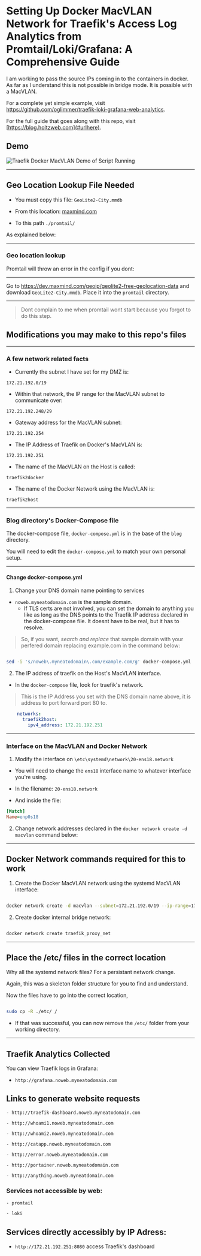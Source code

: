 # Setting Up Docker MacVLAN Network for Traefik's Access Log Analytics from Promtail/Loki/Grafana: A Comprehensive Guide

I am working to pass the source IPs coming in to the containers in docker. As far as I understand this is not possible in bridge mode.
It is possible with a MacVLAN.

For a complete yet simple example, visit https://github.com/oglimmer/traefik-loki-grafana-web-analytics.

For the full guide that goes along with this repo, visit [https://blog.holtzweb.com](#urlhere).

## Demo 

![Traefik Docker MacVLAN Demo of Script Running](https://raw.githubusercontent.com/MarcusHoltz/marcusholtz.github.io/refs/heads/main/assets/img/posts/traefik_docker_macvlan_demo.gif)

* * *


## Geo Location Lookup File Needed

- You must copy this file: `GeoLite2-City.mmdb`

- From this location: [maxmind.com](https://dev.maxmind.com/geoip/geolite2-free-geolocation-data)

- To this path `./promtail/`

As explained below:

* * *

### Geo location lookup

Promtail will throw an error in the config if you dont:

* * *

Go to https://dev.maxmind.com/geoip/geolite2-free-geolocation-data and download `GeoLite2-City.mmdb`. Place it into the `promtail` directory.

* * *

> Dont complain to me when promtail wont start because you forgot to do this step.




## Modifications you may make to this repo's files


* * *

### A few network related facts


- Currently the subnet I have set for my DMZ is:

`172.21.192.0/19`


- Within that network, the IP range for the MacVLAN subnet to communicate over:

`172.21.192.248/29`


- Gateway address for the MacVLAN subnet:

`172.21.192.254`


- The IP Address of Traefik on Docker's MacVLAN is: 

`172.21.192.251`


- The name of the MacVLAN on the Host is called: 

`traefik2docker`


- The name of the Docker Network using the MacVLAN is: 

`traefik2host`


* * *

### Blog directory's Docker-Compose file

The docker-compose file, `docker-compose.yml` is in the base of the `blog` directory. 

You will need to edit the `docker-compose.yml` to match your own personal setup.


* * *

#### Change docker-compose.yml

1. Change your DNS domain name pointing to services

- `noweb.myneatodomain.com` is the sample domain. 
  - If TLS certs are not involved, you can set the domain to anything you like as long as the DNS points to the Traefik IP address declared in the docker-compose file. It doesnt have to be real, but it has to resolve.

> So, if you want, *search and replace* that sample domain with your perfered domain replacing example.com in the command below:


```bash

sed -i 's/noweb\.myneatodomain\.com/example.com/g' docker-compose.yml

```


2. The IP address of traefik on the Host's MacVLAN interface.

- In the `docker-compose` file, look for traefik's network.

> This is the IP Address you set with the DNS domain name above, it is address to port forward port 80 to.

```yaml
    networks:
      traefik2host:
        ipv4_address: 172.21.192.251
```


* * *

### Interface on the MacVLAN and Docker Network


1. Modify the interface on `\etc\systemd\network\20-ens18.network`

- You will need to change the `ens18` interface name to whatever interface you're using. 

- In the filename: `20-ens18.network`

- And inside the file: 

```ini
[Match]
Name=enp0s18
```

2. Change network addresses declared in the `docker network create -d macvlan` command below:


* * *

## Docker Network commands required for this to work


1. Create the Docker MacVLAN network using the systemd MacVLAN interface:

```bash

docker network create -d macvlan --subnet=172.21.192.0/19 --ip-range=172.21.192.248/29 --gateway=172.21.192.254 -o parent=traefik2docker traefik2host

```


2. Create docker internal bridge network:

```bash

docker network create traefik_proxy_net

```


* * *

## Place the /etc/ files in the correct location

Why all the systemd network files? For a persistant network change.

Again, this was a skeleton folder structure for you to find and understand. 

Now the files have to go into the correct location, 

```bash

sudo cp -R ./etc/ /

```

- If that was successful, you can now remove the `/etc/` folder from your working directory.



* * *

## Traefik Analytics Collected

You can view Traefik logs in Grafana:

- `http://grafana.noweb.myneatodomain.com`



## Links to generate website requests

```
- http://traefik-dashboard.noweb.myneatodomain.com

- http://whoami1.noweb.myneatodomain.com

- http://whoami2.noweb.myneatodomain.com

- http://catapp.noweb.myneatodomain.com

- http://error.noweb.myneatodomain.com

- http://portainer.noweb.myneatodomain.com

- http://anything.noweb.myneatdomain.com
```


### Services not accessible by web:

```
- promtail

- loki
```

## Services directly accessibly by IP Adress:

- `http://172.21.192.251:8080` access Traefik's dashboard


